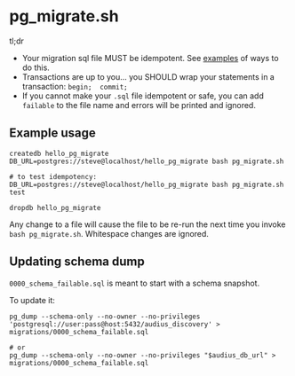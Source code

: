 # pg_migrate.sh

tl;dr

- Your migration sql file MUST be idempotent. See [examples](https://github.com/graphile/migrate/blob/main/docs/idempotent-examples.md) of ways to do this.
- Transactions are up to you... you SHOULD wrap your statements in a transaction: `begin;  commit;`
- If you cannot make your `.sql` file idempotent or safe, you can add `failable` to the file name and errors will be printed and ignored.

## Example usage

```
createdb hello_pg_migrate
DB_URL=postgres://steve@localhost/hello_pg_migrate bash pg_migrate.sh

# to test idempotency:
DB_URL=postgres://steve@localhost/hello_pg_migrate bash pg_migrate.sh test

dropdb hello_pg_migrate
```

Any change to a file will cause the file to be re-run the next time you invoke `bash pg_migrate.sh`. Whitespace changes are ignored.

## Updating schema dump

`0000_schema_failable.sql` is meant to start with a schema snapshot.

To update it:

```
pg_dump --schema-only --no-owner --no-privileges 'postgresql://user:pass@host:5432/audius_discovery' > migrations/0000_schema_failable.sql

# or
pg_dump --schema-only --no-owner --no-privileges "$audius_db_url" > migrations/0000_schema_failable.sql
```
